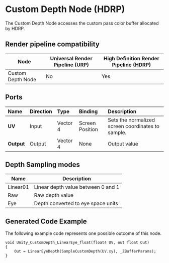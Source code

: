 # Custom Depth Node (HDRP)

The Custom Depth Node accesses the custom pass color buffer allocated by HDRP.

## Render pipeline compatibility

| **Node**       | **Universal Render Pipeline (URP)** | **High Definition Render Pipeline (HDRP)** |
| -------------- | ----------------------------------- | ------------------------------------------ |
| Custom Depth Node | No                                  | Yes                                        |

## Ports

| Name        | Direction           | Type  | Binding | Description |
|:------------ |:-------------|:-----|:---|:---|
| **UV** | Input | Vector 4 | Screen Position | Sets the normalized screen coordinates to sample. |
| **Output** | Output      |    Vector 4 | None | Output value |

## Depth Sampling modes
| Name     | Description                        |
|----------|------------------------------------|
| Linear01 | Linear depth value between 0 and 1 |
| Raw      | Raw depth value                    |
| Eye      | Depth converted to eye space units |

## Generated Code Example

The following example code represents one possible outcome of this node.

```
void Unity_CustomDepth_LinearEye_float(float4 UV, out float Out)
{
    Out = LinearEyeDepth(SampleCustomDepth(UV.xy), _ZBufferParams);
}
```

